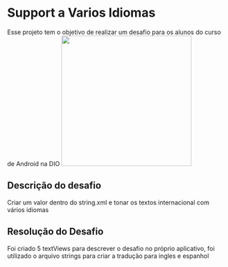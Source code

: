 # Support a Varios Idiomas
Esse projeto tem o objetivo de realizar um desafio para os alunos do curso de Android na DIO
<img src="https://github.com/dafonsecajose/study-notes/assets/58943299/90ab61ce-aa84-431a-be62-a26a6787255a" width="300">

## Descrição do desafio
Criar um valor dentro do string.xml e tonar os textos internacional com vários idiomas

## Resolução do Desafio
Foi criado 5 textViews para descrever o desafio no próprio aplicativo, foi utilizado o arquivo strings para criar a tradução para ingles e espanhol
